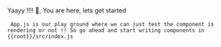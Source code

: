 #
Yaayy !!!! 🎉, You are here, lets get started <br><br>
``` App.js is our play ground where we can just test the component is rendering or not !! So go ahead and start writing components in {{root}}/src/index.js```
